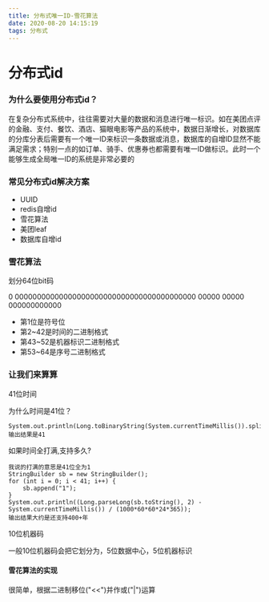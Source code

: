 ```yaml
---
title: 分布式唯一ID-雪花算法
date: 2020-08-20 14:15:19
tags: 分布式
---
```

# 分布式id
### 为什么要使用分布式id？
在复杂分布式系统中，往往需要对大量的数据和消息进行唯一标识。如在美团点评的金融、支付、餐饮、酒店、猫眼电影等产品的系统中，数据日渐增长，对数据库的分库分表后需要有一个唯一ID来标识一条数据或消息，数据库的自增ID显然不能满足需求；特别一点的如订单、骑手、优惠券也都需要有唯一ID做标识。此时一个能够生成全局唯一ID的系统是非常必要的

<!--more-->

### 常见分布式id解决方案
- UUID
- redis自增id
- 雪花算法
- 美团leaf
- 数据库自增id

### 雪花算法
划分64位bit码 

0 00000000000000000000000000000000000000000 00000 00000 000000000000

- 第1位是符号位
- 第2~42是时间的二进制格式
- 第43~52是机器标识二进制格式
- 第53~64是序号二进制格式

### 让我们来算算
41位时间
    
为什么时间是41位？

    System.out.println(Long.toBinaryString(System.currentTimeMillis()).split("").length);
    输出结果是41

如果时间全打满,支持多久?
    
    我说的打满的意思是41位全为1
    StringBuilder sb = new StringBuilder();
    for (int i = 0; i < 41; i++) {
        sb.append("1");
    }
    System.out.println((Long.parseLong(sb.toString(), 2) - System.currentTimeMillis()) / (1000*60*60*24*365));
    输出结果大约是还支持400+年
    
10位机器码

一般10位机器码会把它划分为，5位数据中心，5位机器标识

#### 雪花算法的实现
很简单，根据二进制移位("<<")并作或("|")运算 
